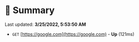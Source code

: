 # 📖 Summary
Last updated: **3/25/2022, 5:53:50 AM**

- `GET` [https://google.com](https://google.com) - **Up** (121ms)
